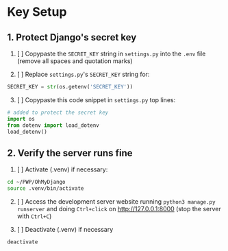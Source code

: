 # Key Setup

## 1. Protect Django's secret key 

1. [ ] Copypaste the `SECRET_KEY` string in `settings.py` into the `.env` file (remove all spaces and quotation marks)

2. [ ] Replace `settings.py`'s `SECRET_KEY` string for:
```python
SECRET_KEY = str(os.getenv('SECRET_KEY'))
```

3. [ ] Copypaste this code snippet in `settings.py` top lines:
```python
# added to protect the secret key
import os
from dotenv import load_dotenv
load_dotenv()
```


## 2. Verify the server runs fine

1. [ ] Activate (.venv) if necessary:
```bash
cd ~/PWP/OhMyDjango
source .venv/bin/activate
```

2. [ ] Access the development server website running `python3 manage.py runserver` and doing `Ctrl+click` on  http://127.0.0.1:8000 (stop the server with `Ctrl+C`)


3. [ ] Deactivate (.venv) if necessary
```bash
deactivate
```


